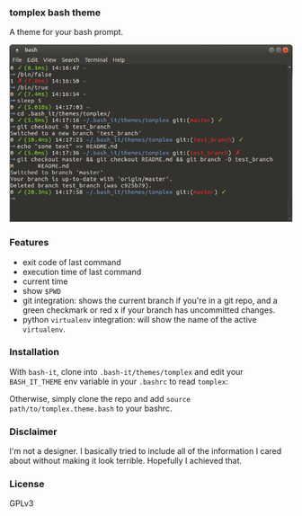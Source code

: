 ### tomplex bash theme

A theme for your bash prompt.

![prompt example](https://github.com/tomplex/tomplex-bash-theme/blob/master/tomplex-theme-example.png)

### Features

- exit code of last command
- execution time of last command
- current time
- show `$PWD`
- git integration: shows the current branch if you're in a git repo, and a green checkmark or red x if your branch has uncommitted changes.
- python `virtualenv` integration: will show the name of the active  `virtualenv`.

### Installation

With `bash-it`, clone into `.bash-it/themes/tomplex` and edit your `BASH_IT_THEME` env variable in your `.bashrc` to read `tomplex`:

Otherwise, simply clone the repo and add `source path/to/tomplex.theme.bash` to your bashrc.

### Disclaimer

I'm not a designer. I basically tried to include all of the information I cared about without making it look terrible. Hopefully I achieved that.

### License
GPLv3
